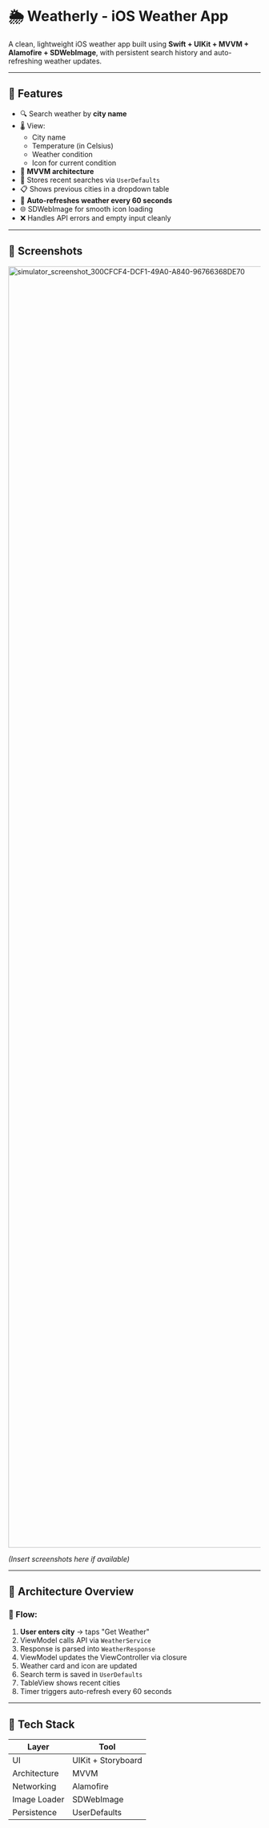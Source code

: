 # 🌦️ Weatherly - iOS Weather App

A clean, lightweight iOS weather app built using **Swift + UIKit + MVVM + Alamofire + SDWebImage**, with persistent search history and auto-refreshing weather updates.

---

## 🚀 Features

- 🔍 Search weather by **city name**
- 🌡️ View:
  - City name
  - Temperature (in Celsius)
  - Weather condition
  - Icon for current condition
- 🧠 **MVVM architecture**
- 💾 Stores recent searches via `UserDefaults`
- 📋 Shows previous cities in a dropdown table
- 🔁 **Auto-refreshes weather every 60 seconds**
- 🌐 SDWebImage for smooth icon loading
- ❌ Handles API errors and empty input cleanly

---

## 📱 Screenshots
<img width="1179" height="2556" alt="simulator_screenshot_300CFCF4-DCF1-49A0-A840-96766368DE70" src="https://github.com/user-attachments/assets/3ba23509-cda5-475a-88a8-af193bd5621b" />

*(Insert screenshots here if available)*

---

## 🧱 Architecture Overview

### 🔄 Flow:
1. **User enters city** → taps "Get Weather"
2. ViewModel calls API via `WeatherService`
3. Response is parsed into `WeatherResponse`
4. ViewModel updates the ViewController via closure
5. Weather card and icon are updated
6. Search term is saved in `UserDefaults`
7. TableView shows recent cities
8. Timer triggers auto-refresh every 60 seconds

---

## 🧪 Tech Stack

| Layer         | Tool                   |
|---------------|------------------------|
| UI            | UIKit + Storyboard     |
| Architecture  | MVVM                   |
| Networking    | Alamofire              |
| Image Loader  | SDWebImage             |
| Persistence   | UserDefaults           |
